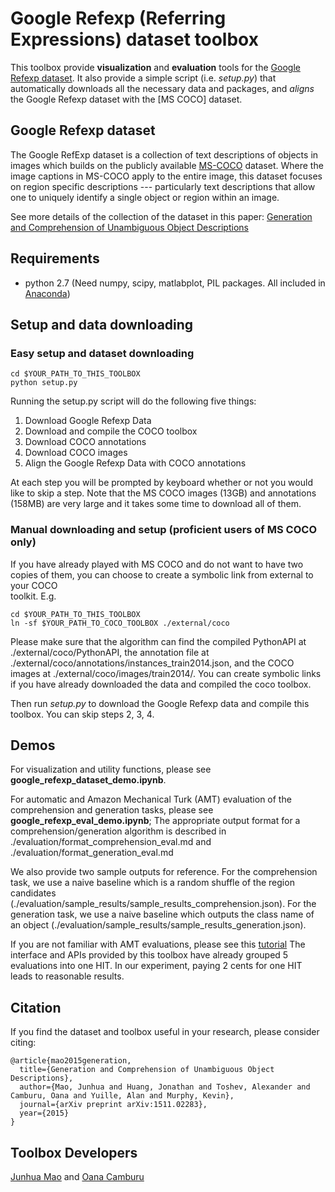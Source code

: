 # Google Refexp (Referring Expressions) dataset toolbox

This toolbox provide **visualization** and **evaluation** tools for the 
[Google Refexp dataset](#google_refexp). 
It also provide a simple script (i.e. *setup.py*) that automatically
downloads all the necessary data and packages, and *aligns* the Google Refexp
dataset with the [MS COCO] dataset.

## Google Refexp dataset <a name="google_refexp"></a>

The Google RefExp dataset is a collection of text descriptions of objects in 
images which builds on the publicly available [MS-COCO](http://mscoco.org/) 
dataset. Where the image captions in MS-COCO apply to the entire image, this 
dataset focuses on region specific descriptions --- particularly text 
descriptions that allow one to uniquely identify a single object or region 
within an image.

See more details of the collection of the dataset in this paper: [Generation and Comprehension of Unambiguous Object Descriptions](http://arxiv.org/abs/1511.02283)

## Requirements
- python 2.7 (Need numpy, scipy, matlabplot, PIL packages. All included in 
[Anaconda](https://store.continuum.io/cshop/anaconda/))

## Setup and data downloading

### Easy setup and dataset downloading

  ```
  cd $YOUR_PATH_TO_THIS_TOOLBOX
  python setup.py
  ```
  
Running the setup.py script will do the following five things:
1. Download Google Refexp Data
2. Download and compile the COCO toolbox
3. Download COCO annotations
4. Download COCO images
5. Align the Google Refexp Data with COCO annotations

At each step you will be prompted by keyboard whether or not you would like to 
skip a step.
Note that the MS COCO images (13GB) and annotations (158MB) are very large and 
it takes some time to download all of them. 

### Manual downloading and setup (proficient users of MS COCO only)

If you have already played with MS COCO and do not want to have two copies of 
them, you can choose to create a symbolic link from external to your COCO  
toolkit. E.g. 

  ```
  cd $YOUR_PATH_TO_THIS_TOOLBOX
  ln -sf $YOUR_PATH_TO_COCO_TOOLBOX ./external/coco
  ```

Please make sure that the algorithm can find the compiled PythonAPI at 
./external/coco/PythonAPI, the annotation file at 
./external/coco/annotations/instances_train2014.json, and the COCO images at 
./external/coco/images/train2014/. You can create symbolic links if you have 
already downloaded the data and compiled the coco toolbox.

Then run *setup.py* to download the Google Refexp data and compile this toolbox. 
You can skip steps 2, 3, 4.

## Demos

For visualization and utility functions, please see 
**google_refexp_dataset_demo.ipynb**.

For automatic and Amazon Mechanical Turk (AMT) evaluation of the comprehension 
and generation tasks, please see **google_refexp_eval_demo.ipynb**; The 
appropriate output format for a comprehension/generation algorithm is described 
in ./evaluation/format_comprehension_eval.md and 
./evaluation/format_generation_eval.md

We also provide two sample outputs for reference. For the comprehension task, 
we use a naive baseline which is a random shuffle of the region candidates 
(./evaluation/sample_results/sample_results_comprehension.json). For the 
generation task, we use a naive baseline which outputs the class name of an 
object (./evaluation/sample_results/sample_results_generation.json).

If you are not familiar with AMT evaluations, please see this 
[tutorial](http://docs.aws.amazon.com/AWSMechTurk/latest/RequesterUI/amt-ui.pdf)
The interface and APIs provided by this toolbox have already grouped 5 
evaluations into one HIT. In our experiment, paying 2 cents for one HIT leads to 
reasonable results.


## Citation

If you find the dataset and toolbox useful in your research, 
please consider citing:

    @article{mao2015generation,
      title={Generation and Comprehension of Unambiguous Object Descriptions},
      author={Mao, Junhua and Huang, Jonathan and Toshev, Alexander and Camburu, Oana and Yuille, Alan and Murphy, Kevin},
      journal={arXiv preprint arXiv:1511.02283},
      year={2015}
    }
    
## Toolbox Developers

[Junhua Mao](mjhustc@ucla.edu) and [Oana Camburu](oana-maria.camburu@cs.ox.ac.uk)
